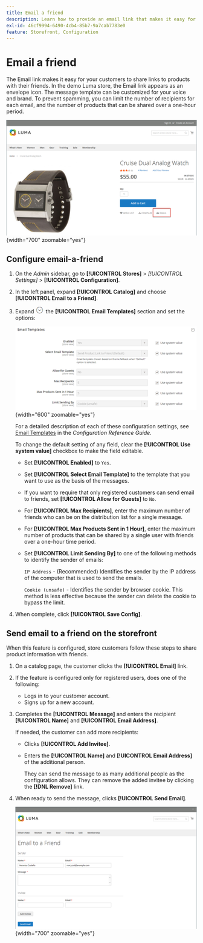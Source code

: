 ```yaml
---
title: Email a friend
description: Learn how to provide an email link that makes it easy for your customers to share links to products with their friends.
exl-id: 46cf9994-6490-4cb4-85b7-9a7cab7783e0
feature: Storefront, Configuration
---
```

# Email a friend

The Email link makes it easy for your customers to share links to products with their friends. In the demo Luma store, the Email link appears as an envelope icon. The message template can be customized for your voice and brand. To prevent spamming, you can limit the number of recipients for each email, and the number of products that can be shared over a one-hour period.

![Example storefront - email a friend](./assets/storefront-email-a-friend.png){width="700" zoomable="yes"}

## Configure email-a-friend

1. On the _Admin_ sidebar, go to **[!UICONTROL Stores]** > _[!UICONTROL Settings]_ > **[!UICONTROL Configuration]**.

1. In the left panel, expand **[!UICONTROL Catalog]** and choose **[!UICONTROL Email to a Friend]**.

1. Expand ![Expansion selector](../assets/icon-display-expand.png) the **[!UICONTROL Email Templates]** section and set the options:

    ![Catalog configuration - email templates](../configuration-reference/catalog/assets/email-to-a-friend-email-templates.png){width="600" zoomable="yes"}

    For a detailed description of each of these configuration settings, see [Email Templates](../configuration-reference/catalog/email-to-a-friend.md) in the _Configuration Reference Guide_.

    To change the default setting of any field, clear the **[!UICONTROL Use system value]** checkbox to make the field editable.

    - Set **[!UICONTROL Enabled]** to `Yes`.

    - Set **[!UICONTROL Select Email Template]** to the template that you want to use as the basis of the messages.

    - If you want to require that only registered customers can send email to friends, set **[!UICONTROL Allow for Guests]** to `No`.

    - For **[!UICONTROL Max Recipients]**, enter the maximum number of friends who can be on the distribution list for a single message.

    - For **[!UICONTROL Max Products Sent in 1 Hour]**, enter the maximum number of products that can be shared by a single user with friends over a one-hour time period.

    - Set **[!UICONTROL Limit Sending By]** to one of the following methods to identify the sender of emails:

      `IP Address`  - (Recommended) Identifies the sender by the IP address of the computer that is used to send the emails.

      `Cookie (unsafe)` - Identifies the sender by browser cookie. This method is less effective because the sender can delete the cookie to bypass the limit.

1. When complete, click **[!UICONTROL Save Config]**.

## Send email to a friend on the storefront

When this feature is configured, store customers follow these steps to share product information with friends.

1. On a catalog page, the customer clicks the **[!UICONTROL Email]** link.

1. If the feature is configured only for registered users, does one of the following:

   - Logs in to your customer account.
   - Signs up for a new account.

1. Completes the **[!UICONTROL Message]** and enters the recipient **[!UICONTROL Name]** and **[!UICONTROL Email Address]**.
   
   If needed, the customer can add more recipients:

    - Clicks **[!UICONTROL Add Invitee]**.

    - Enters the **[!UICONTROL Name]** and **[!UICONTROL Email Address]** of the additional person.

      They can send the message to as many additional people as the configuration allows. They can remove the added invitee by clicking the **[!DNL Remove]** link.

1. When ready to send the message, clicks **[!UICONTROL Send Email]**.

    ![Example storefront - email to a friend](./assets/storefront-email-a-friend-form.png){width="700" zoomable="yes"}

